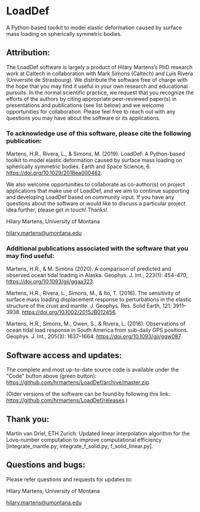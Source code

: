 # LoadDef

A Python-based toolkit to model elastic deformation caused by surface mass loading on spherically symmetric bodies.

## Attribution:

The LoadDef software is largely a product of Hilary Martens’s PhD research work at Caltech in collaboration with Mark
Simons (Caltech) and Luis Rivera (Universite de Strasbourg). We distribute the software free of charge with
the hope that you may find it useful in your own research and educational pursuits. In the normal scientific
practice, we request that you recognize the efforts of the authors by citing appropriate peer-reviewed
paper(s) in presentations and publications (see list below) and we welcome opportunities for collaboration. Please
feel free to reach out with any questions you may have about the software or its applications. 

### To acknowledge use of this software, please cite the following publication:

Martens, H.R., Rivera, L., & Simons, M. (2019). LoadDef: A Python-based toolkit to model elastic deformation caused 
by surface mass loading on spherically symmetric bodies. Earth and Space Science, 6. https://doi.org/10.1029/2018ea000462.

We also welcome opportunities to collaborate as co-author(s) on project applications that make use of LoadDef, and we aim to
continue supporting and developing LoadDef based on community input. If you have any questions about the software or would 
like to discuss a particular project idea further, please get in touch! Thanks!

Hilary Martens, University of Montana

hilary.martens@umontana.edu

### Additional publications associated with the software that you may find useful:

Martens, H.R., & M. Simons (2020). A comparison of predicted and observed ocean tidal loading in Alaska. Geophys. J. Int., 
223(1): 454–470, https://doi.org/10.1093/gji/ggaa323.

Martens, H.R., Rivera, L., Simons, M., & Ito, T. (2016). The sensitivity of surface mass loading displacement response to 
perturbations in the elastic structure of the crust and mantle. J. Geophys. Res. Solid Earth, 121: 3911–3938. 
https://doi.org/10.1002/2015JB012456.

Martens, H.R., Simons, M., Owen, S., & Rivera, L. (2016). Observations of ocean tidal load response in South America from 
sub-daily GPS positions. Geophys. J. Int., 205(3): 1637–1664. https://doi.org/10.1093/gji/ggw087.

## Software access and updates:

The complete and most up-to-date source code is available under the "Code" button above (green button): https://github.com/hrmartens/LoadDef/archive/master.zip.

(Older versions of the software can be found by following this link: https://github.com/hrmartens/LoadDef/releases.)

## Thank you:

Martin van Driel, ETH Zurich: Updated linear interpolation algorithm for the Love-number computation to improve computational efficiency [integrate_mantle.py; integrate_f_solid.py; f_solid_linear.py].

## Questions and bugs:

Please refer questions and requests for updates to:

Hilary Martens, University of Montana

hilary.martens@umontana.edu

